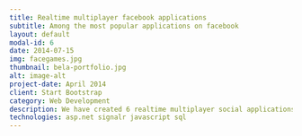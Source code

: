 ```yaml
---
title: Realtime multiplayer facebook applications
subtitle: Among the most popular applications on facebook
layout: default
modal-id: 6
date: 2014-07-15
img: facegames.jpg
thumbnail: bela-portfolio.jpg
alt: image-alt
project-date: April 2014
client: Start Bootstrap
category: Web Development
description: We have created 6 realtime multiplayer social applications which support thousands of simultaneous connections per day. All the applications have integrated virtual currencies and custom payment system.
technologies: asp.net signalr javascript sql
---
```

